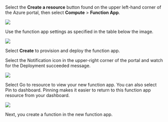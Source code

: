 Select the **Create a resource** button found on the upper left-hand corner of the Azure portal, then select **Compute** > **Function App**.

![](https://github.com/fenago/katacoda-scenarios/raw/master/azure-functions/azure-functions-trigger-queue/steps/2/1.png)

Use the function app settings as specified in the table below the image.

![](https://github.com/fenago/katacoda-scenarios/raw/master/azure-functions/azure-functions-trigger-queue/steps/2/2.png)

Select **Create** to provision and deploy the function app.

Select the Notification icon in the upper-right corner of the portal and watch for the Deployment succeeded message.

![](https://github.com/fenago/katacoda-scenarios/raw/master/azure-functions/azure-functions-trigger-queue/steps/2/3.png)


Select Go to resource to view your new function app. You can also select Pin to dashboard. Pinning makes it easier to return to this function app resource from your dashboard.

![](https://github.com/fenago/katacoda-scenarios/raw/master/azure-functions/azure-functions-trigger-queue/steps/2/4.JPG)

Next, you create a function in the new function app.